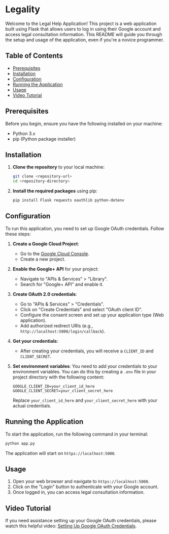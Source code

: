 # Legality
Welcome to the Legal Help Application! This project is a web application built using Flask that allows users to log in using their Google account and access legal consultation information. This README will guide you through the setup and usage of the application, even if you're a novice programmer.

## Table of Contents
- [Prerequisites](#prerequisites)
- [Installation](#installation)
- [Configuration](#configuration)
- [Running the Application](#running-the-application)
- [Usage](#usage)
- [Video Tutorial](#video-tutorial)

## Prerequisites
Before you begin, ensure you have the following installed on your machine:
- Python 3.x
- pip (Python package installer)

## Installation
1. **Clone the repository** to your local machine:
   ```bash
   git clone <repository-url>
   cd <repository-directory>
   ```

2. **Install the required packages** using pip:
   ```bash
   pip install Flask requests oauthlib python-dotenv
   ```

## Configuration
To run this application, you need to set up Google OAuth credentials. Follow these steps:

1. **Create a Google Cloud Project**:
   - Go to the [Google Cloud Console](https://console.cloud.google.com/).
   - Create a new project.

2. **Enable the Google+ API** for your project:
   - Navigate to "APIs & Services" > "Library".
   - Search for "Google+ API" and enable it.

3. **Create OAuth 2.0 credentials**:
   - Go to "APIs & Services" > "Credentials".
   - Click on "Create Credentials" and select "OAuth client ID".
   - Configure the consent screen and set up your application type (Web application).
   - Add authorized redirect URIs (e.g., `http://localhost:5000/login/callback`).

4. **Get your credentials**:
   - After creating your credentials, you will receive a `CLIENT_ID` and `CLIENT_SECRET`.

5. **Set environment variables**:
   You need to add your credentials to your environment variables. You can do this by creating a `.env` file in your project directory with the following content:
   ```plaintext
   GOOGLE_CLIENT_ID=your_client_id_here
   GOOGLE_CLIENT_SECRET=your_client_secret_here
   ```
   Replace `your_client_id_here` and `your_client_secret_here` with your actual credentials.

## Running the Application
To start the application, run the following command in your terminal:
```bash
python app.py
```
The application will start on `https://localhost:5000`.

## Usage
1. Open your web browser and navigate to `https://localhost:5000`.
2. Click on the "Login" button to authenticate with your Google account.
3. Once logged in, you can access legal consultation information.

## Video Tutorial
If you need assistance setting up your Google OAuth credentials, please watch this helpful video: [Setting Up Google OAuth Credentials](https://youtu.be/tgO_ADSvY1I?si=3BgENI3S0g6tjwjc).

